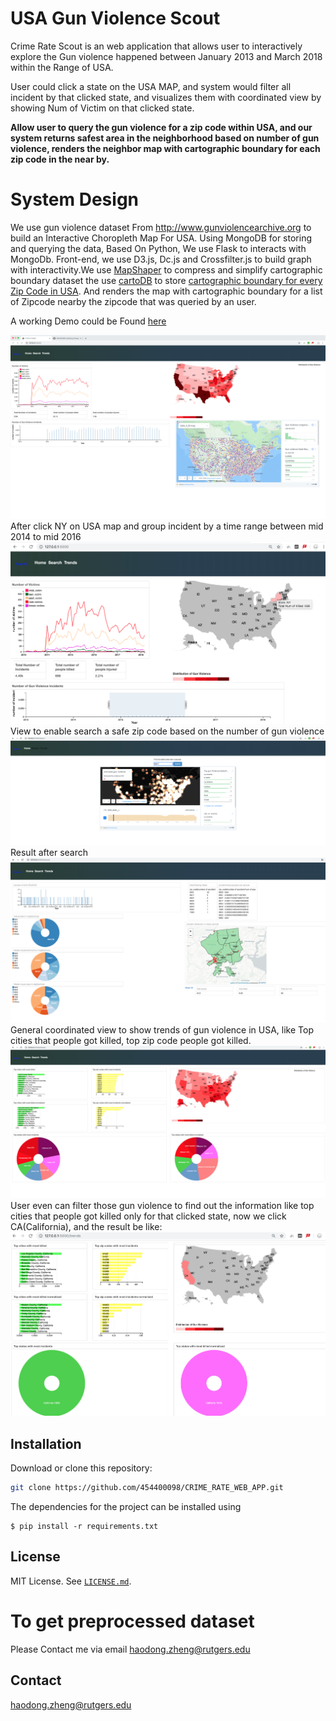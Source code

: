 ﻿# USA Gun Violence Scout

Crime Rate Scout is an web application that allows user to interactively explore the Gun violence happened between January 2013 and March 2018 within the Range of USA.

User could click a state on the  USA MAP, and system would filter all incident by that clicked state, and visualizes them with coordinated view by showing Num of Victim on that clicked state.

**Allow user to query the gun violence for a zip code within USA, and our system returns safest area in the neighborhood based on number of gun violence, renders the neighbor map with cartographic boundary for each zip code in the near by.**


# System Design

We use gun violence dataset From http://www.gunviolencearchive.org to build an Interactive  Choropleth Map For USA. Using MongoDB for storing and querying the data, Based On Python, We use Flask to interacts with MongoDb. Front-end, we use D3.js, Dc.js and Crossfilter.js to build graph with interactivity.We use [MapShaper](https://github.com/mbloch/mapshaper)  to compress and simplify cartographic boundary dataset the use [cartoDB](https://carto.com)
 to store [cartographic boundary for every Zip Code in USA](https://www2.census.gov/geo/tiger/TIGER2014/ZCTA5/).  And renders the map with cartographic boundary for a list of Zipcode nearby the zipcode that was queried by an user.

A working Demo could be Found [here](https://youtu.be/IH_aBp-L8XA)



![UI](Home.png)
After click NY on USA map and group incident by a time range between mid 2014 to mid 2016
![UI](filter.png)
View to enable search a safe zip code based on the number of gun violence
![UI2](searchzipcode.png)
Result after search
![UI3](search.png)
General coordinated view to show trends of gun violence in USA, like Top cities that people got killed, top zip code people got killed.
![UI4](trends.png)
User even can filter those gun violence to find out the information like top cities that people got killed only for that clicked state, now we click CA(California), and the result be like:
![UI5](trends2.png)
## Installation

Download or clone this repository:

```bash
git clone https://github.com/454400098/CRIME_RATE_WEB_APP.git
```
The dependencies for the project can be installed using

```
$ pip install -r requirements.txt
```


## License

MIT License. See [`LICENSE.md`](LICENSE.md).




# To get preprocessed dataset

Please Contact me via  email haodong.zheng@rutgers.edu


## Contact

haodong.zheng@rutgers.edu
